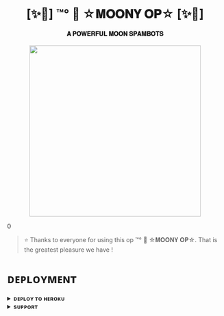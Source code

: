<h1 align="center"><b>[✨🥀] ™°‌ 🫧 ☆𝐌𝐎𝐎𝐍𝐘 𝐎𝐏☆ [✨🥀]</b></h1>

<h4 align="center"> 𝐀 𝐏𝐎𝐖𝐄𝐑𝐅𝐔𝐋 𝐌𝐎𝐎𝐍 𝐒𝐏𝐀𝐌𝐁𝐎𝐓𝐒</h4>

<p align="center"><a href="https://t.me/TheWarriorsxNetwork"><img src="https://telegra.ph/file/d557c20c6054491d2c20a.jpg" width="400"></a></p>0


> ⭐️ Thanks to everyone for using this op ™°‌ 🫧 ☆𝐌𝐎𝐎𝐍𝐘 𝐎𝐏☆. That is the greatest pleasure we have !


# ᴅᴇᴘʟᴏʏᴍᴇɴᴛ


<details>
<summary><b>ᴅᴇᴘʟᴏʏ ᴛᴏ ʜᴇʀᴏᴋᴜ</b></summary>
<br>

[![Deploy](https://www.herokucdn.com/deploy/button.svg)](https://dashboard.heroku.com/new?template=https://github.com/xyz12341/Spam-bot)

</details>


<details>
<summary><b>sᴜᴘᴘᴏʀᴛ</b></summary>
<br>

<a href="https://t.me/grandxmasti"><img src="https://img.shields.io/badge/Join-Telegram%20Channel-red.svg?logo=Telegram"></a>

</details>
